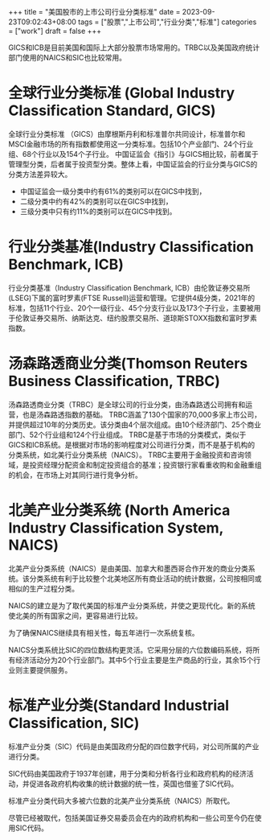 +++
title = "美国股市的上市公司行业分类标准"
date = 2023-09-23T09:02:43+08:00
tags = ["股票","上市公司","行业分类","标准"]
categories = ["work"]
draft = false
+++


GICS和ICB是目前美国和国际上大部分股票市场常用的。TRBC以及美国政府统计部门使用的NAICS和SIC也比较常用。
# 全球行业分类标准 (Global Industry Classification Standard, GICS)
全球行业分类标准 （GICS）由摩根斯丹利和标准普尔共同设计，标准普尔和MSCI金融市场的所有指数都使用这一分类标准。包括10个产业部门、24个行业组、68个行业以及154个子行业。
中国证监会《指引》与GICS相比较，前者属于管理型分类，后者属于投资型分类。整体上看，中国证监会的行业分类与GICS的分类方法差异较大。
- 中国证监会一级分类中约有61%的类别可以在GICS中找到，
- 二级分类中约有42%的类别可以在GICS中找到，
- 三级分类中只有约11%的类别可以在GICS中找到。

# 行业分类基准(Industry Classification Benchmark, ICB)
行业分类基准（Industry Classification Benchmark, ICB）由伦敦证券交易所(LSEG)下属的富时罗素(FTSE Russell)运营和管理。它提供4级分类，2021年的标准，包括11个行业、20个一级行业、45个分支行业以及173个子行业，主要被用于伦敦证券交易所、纳斯达克、纽约股票交易所、道琼斯STOXX指数和富时罗素指数。
# 汤森路透商业分类(Thomson Reuters Business Classification, TRBC)
汤森路透商业分类（TRBC）是全球公司的行业分类，由汤森路透公司拥有和运营，也是汤森路透指数的基础。
TRBC涵盖了130个国家的70,000多家上市公司，并提供超过10年的分类历史。该分类由4个层次组成。由10个经济部门、25个商业部门、52个行业组和124个行业组成。
TRBC是基于市场的分类模式，类似于GICS和ICB系统。是根据对市场的影响程度对公司进行分类，而不是基于机构的分类系统，如北美行业分类系统（NAICS）。
TRBC主要用于金融投资和咨询领域，是投资经理分配资金和制定投资组合的基准；投资银行家看重收购和金融重组的机会，在市场上对其同行进行竞争分析。
# 北美产业分类系统 (North America Industry Classification System, NAICS) 
北美产业分类系统（NAICS）是由美国、加拿大和墨西哥合作开发的商业分类系统。该分类系统有利于比较整个北美地区所有商业活动的统计数据，公司按相同或相似的生产过程分类。

NAICS的建立是为了取代美国的标准产业分类系统，并使之更现代化。新的系统使北美的所有国家之间，更容易进行比较。

为了确保NAICS继续具有相关性，每五年进行一次系统复核。

NAICS分类系统比SIC的四位数结构更灵活。它采用分层的六位数编码系统，将所有经济活动分为20个行业部门。其中5个行业主要是生产商品的行业，其余15个行业则主要提供服务。

# 标准产业分类(Standard Industrial Classification, SIC)
标准产业分类（SIC）代码是由美国政府分配的四位数字代码，对公司所属的产业进行分类。

SIC代码由美国政府于1937年创建，用于分类和分析各行业和政府机构的经济活动，并促进各政府机构收集的统计数据的统一性，英国也借鉴了SIC代码。

标准产业分类代码大多被六位数的北美产业分类系统（NAICS）所取代。

尽管已经被取代，包括美国证券交易委员会在内的政府机构和一些公司至今仍在使用SIC代码。
